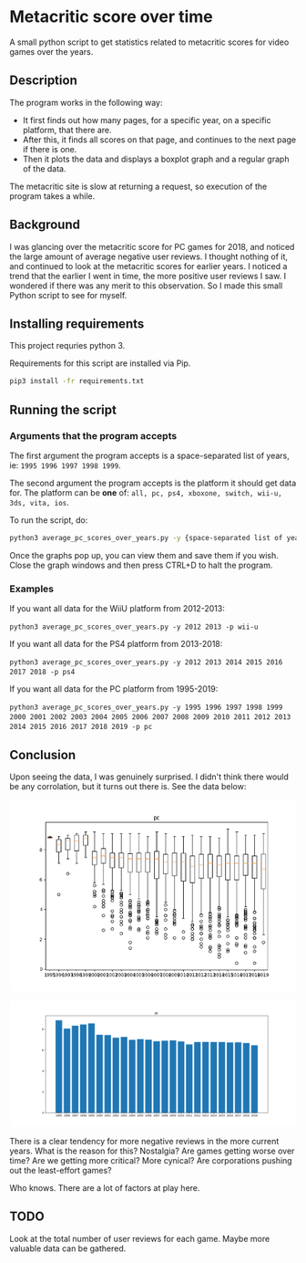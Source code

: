 # Metacritic score over time
A small python script to get statistics related to metacritic scores for video games over the years.

## Description
The program works in the following way:

- It first finds out how many pages, for a specific year, on a specific platform, that there are.
- After this, it finds all scores on that page, and continues to the next page if there is one.
- Then it plots the data and displays a boxplot graph and a regular graph of the data.

The metacritic site is slow at returning a request, so execution of the program takes a while.

## Background
I was glancing over the metacritic score for PC games for 2018, and noticed the large amount of average negative user reviews. I thought nothing of it, and continued to look at the metacritic scores for earlier years. I noticed a trend that the earlier I went in time, the more positive user reviews I saw. I wondered if there was any merit to this observation. So I made this small Python script to see for myself.

## Installing requirements
This project requries python 3.

Requirements for this script are installed via Pip.

```sh
pip3 install -fr requirements.txt
```

## Running the script

### Arguments that the program accepts
The first argument the program accepts is a space-separated list of years, ie: `1995 1996 1997 1998 1999`.

The second argument the program accepts is the platform it should get data for. The platform can be **one** of: `all, pc, ps4, xboxone, switch, wii-u, 3ds, vita, ios`.

To run the script, do:
```sh
python3 average_pc_scores_over_years.py -y {space-separated list of years} -p {one of the available platforms}
```

Once the graphs pop up, you can view them and save them if you wish. Close the graph windows and then press CTRL+D to halt the program.

### Examples

If you want all data for the WiiU platform from 2012-2013:

`python3 average_pc_scores_over_years.py -y 2012 2013 -p wii-u`

If you want all data for the PS4 platform from 2013-2018:

`python3 average_pc_scores_over_years.py -y 2012 2013 2014 2015 2016 2017 2018 -p ps4`

If you want all data for the PC platform from 1995-2019:

`python3 average_pc_scores_over_years.py -y 1995 1996 1997 1998 1999 2000 2001 2002 2003 2004 2005 2006 2007 2008 2009 2010 2011 2012 2013 2014 2015 2016 2017 2018 2019 -p pc`

## Conclusion
Upon seeing the data, I was genuinely surprised. I didn't think there would be any corrolation, but it turns out there is. See the data below:

![PC scores from 1995-2019 (boxplot)](results/average_pc_scores_over_years_boxplot.png)

![PC scores from 1995-2019 (graph)](results/average_pc_scores_over_years_graph.png)

There is a clear tendency for more negative reviews in the more current years. What is the reason for this? Nostalgia? Are games getting worse over time? Are we getting more critical? More cynical? Are corporations pushing out the least-effort games?

Who knows. There are a lot of factors at play here.

## TODO

Look at the total number of user reviews for each game. Maybe more valuable data can be gathered.
